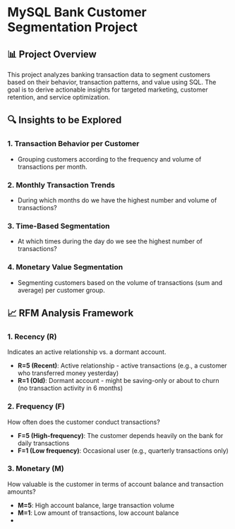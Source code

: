 # MySQL Bank Customer Segmentation Project

## 📊 Project Overview
This project analyzes banking transaction data to segment customers based on their behavior, transaction patterns, and value using SQL. The goal is to derive actionable insights for targeted marketing, customer retention, and service optimization.

## 🔍 Insights to be Explored

### 1. Transaction Behavior per Customer
- Grouping customers according to the frequency and volume of transactions per month.

### 2. Monthly Transaction Trends
- During which months do we have the highest number and volume of transactions?

### 3. Time-Based Segmentation
- At which times during the day do we see the highest number of transactions?

### 4. Monetary Value Segmentation
- Segmenting customers based on the volume of transactions (sum and average) per customer group.

## 📈 RFM Analysis Framework

### 1. **Recency (R)**
Indicates an active relationship vs. a dormant account.
- **R=5 (Recent)**: Active relationship - active transactions (e.g., a customer who transferred money yesterday)
- **R=1 (Old)**: Dormant account - might be saving-only or about to churn (no transaction activity in 6 months)

### 2. **Frequency (F)**
How often does the customer conduct transactions?
- **F=5 (High-frequency)**: The customer depends heavily on the bank for daily transactions
- **F=1 (Low frequency)**: Occasional user (e.g., quarterly transactions only)

### 3. **Monetary (M)**
How valuable is the customer in terms of account balance and transaction amounts?
- **M=5**: High account balance, large transaction volume
- **M=1**: Low amount of transactions, low account balance
-

